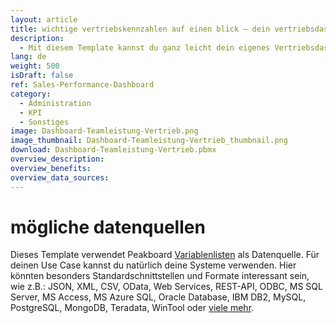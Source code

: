 ```yaml
---
layout: article
title: wichtige vertriebskennzahlen auf einen blick ― dein vertriebsdashboard
description: 
  - Mit diesem Template kannst du ganz leicht dein eigenes Vertriebsdashboard bauen. Neben ihrem Namen und einem persönlichen Foto sehen deine Vertriebsmitarbeiter so wichtige Kennzahlen wie Ziele, Umsätze sowie das Delta daraus. Durch die Überwachung dieser Vertriebskennzahlen und die Sichtbarkeit der Vertriebsziele sehen alle Mitarbeiter wo sie stehen und wie viele Geschäftsabschlüsse sie noch vor sich haben, was die Motivation steigert und den Wettbewerb fördert. Lade dir das Template direkt kostenlos herunter und gestalte dein ganz individuelles Vertriebsdashboard!
lang: de
weight: 500
isDraft: false
ref: Sales-Performance-Dashboard
category:
  - Administration
  - KPI
  - Sonstiges
image: Dashboard-Teamleistung-Vertrieb.png
image_thumbnail: Dashboard-Teamleistung-Vertrieb_thumbnail.png
download: Dashboard-Teamleistung-Vertrieb.pbmx
overview_description:
overview_benefits:
overview_data_sources:
---
```

# mögliche datenquellen
Dieses Template verwendet Peakboard [Variablenlisten](https://help.peakboard.com/scripting/de-variables.html) als Datenquelle. Für deinen Use Case kannst du natürlich deine Systeme verwenden. Hier könnten besonders Standardschnittstellen und Formate interessant sein, wie z.B.: JSON, XML, CSV, OData, Web Services, REST-API, ODBC, MS SQL Server, MS Access, MS Azure SQL, Oracle Database, IBM DB2, MySQL, PostgreSQL, MongoDB, Teradata, WinTool oder [viele mehr](https://peakboard.com/schnittstellen/).